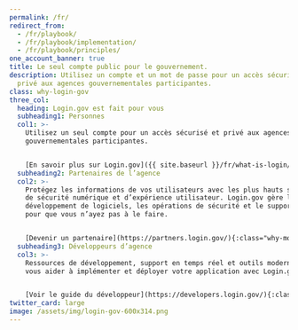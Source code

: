 ```yaml
---
permalink: /fr/
redirect_from:
  - /fr/playbook/
  - /fr/playbook/implementation/
  - /fr/playbook/principles/
one_account_banner: true
title: Le seul compte public pour le gouvernement.
description: Utilisez un compte et un mot de passe pour un accès sécurisé et
  privé aux agences gouvernementales participantes.
class: why-login-gov
three_col:
  heading: Login.gov est fait pour vous
  subheading1: Personnes
  col1: >-
    Utilisez un seul compte pour un accès sécurisé et privé aux agences
    gouvernementales participantes.


    [En savoir plus sur Login.gov]({{ site.baseurl }}/fr/what-is-login/){:class="why-more-info"}
  subheading2: Partenaires de l’agence
  col2: >-
    Protégez les informations de vos utilisateurs avec les plus hauts standards
    de sécurité numérique et d’expérience utilisateur. Login.gov gère le
    développement de logiciels, les opérations de sécurité et le support client
    pour que vous n’ayez pas à le faire.


    [Devenir un partenaire](https://partners.login.gov/){:class="why-more-info"}
  subheading3: Développeurs d’agence
  col3: >-
    Ressources de développement, support en temps réel et outils modernes pour
    vous aider à implémenter et déployer votre application avec Login.gov


    [Voir le guide du développeur](https://developers.login.gov/){:class="why-more-info"}
twitter_card: large
image: /assets/img/login-gov-600x314.png
---
```

